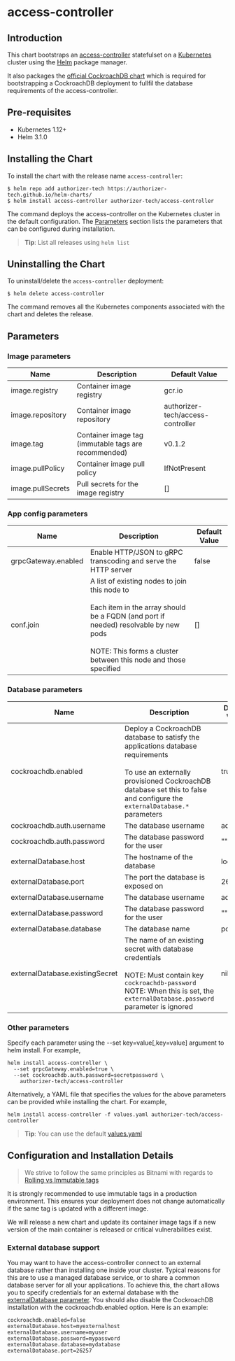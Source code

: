 # access-controller

## Introduction
This chart bootstraps an [access-controller](https://github.com/authorizer-tech/access-controller) statefulset on a [Kubernetes](https://kubernetes.io) cluster using the [Helm](https://helm.sh) package manager.

It also packages the [official CockroachDB chart](https://github.com/cockroachdb/helm-charts/tree/master/cockroachdb) which is required for bootstrapping a CockroachDB deployment to fullfil the database requirements of the access-controller.

## Pre-requisites
- Kubernetes 1.12+
- Helm 3.1.0

## Installing the Chart
To install the chart with the release name `access-controller`:

```console
$ helm repo add authorizer-tech https://authorizer-tech.github.io/helm-charts/
$ helm install access-controller authorizer-tech/access-controller
```

The command deploys the access-controller on the Kubernetes cluster in the default configuration. The [Parameters](#parameters) section lists the parameters that can be configured during installation.

> **Tip**: List all releases using `helm list`

## Uninstalling the Chart

To uninstall/delete the `access-controller` deployment:

```console
$ helm delete access-controller
```

The command removes all the Kubernetes components associated with the chart and deletes the release.

## Parameters

### Image parameters

| Name              | Description                                            | Default Value                     |
|-------------------|--------------------------------------------------------|-----------------------------------|
| image.registry    | Container image registry                               | gcr.io                            |
| image.repository  | Container image repository                             | authorizer-tech/access-controller |
| image.tag         | Container image tag (immutable tags are recommended)   | v0.1.2                            |
| image.pullPolicy  | Container image pull policy                            | IfNotPresent                      |
| image.pullSecrets | Pull secrets for the image registry                    | []                                |

### App config parameters

| Name                | Description                                                                                                                                                                                                       | Default Value |
|---------------------|-------------------------------------------------------------------------------------------------------------------------------------------------------------------------------------------------------------------|---------------|
| grpcGateway.enabled | Enable HTTP/JSON to gRPC transcoding and serve the HTTP server                                                                                                                                                    | false         |
| conf.join           | A list of existing nodes to join this node to<br><br>Each item in the array should be a FQDN (and port if needed) resolvable by new pods<br><br>NOTE: This forms a cluster between this node and those specified | []            |

### Database parameters

| Name                            | Description                                                                                                                                                                                                       | Default Value |
|---------------------------------|-------------------------------------------------------------------------------------------------------------------------------------------------------------------------------------------------------------------|---------------|
| cockroachdb.enabled             | Deploy a CockroachDB database to satisfy the applications database requirements<br><br>To use an externally provisioned CockroachDB database set this to false and configure the `externalDatabase.*` parameters | true          |
| cockroachdb.auth.username       | The database username                                                                                                                                                                                             | admin         |
| cockroachdb.auth.password       | The database password for the user                                                                                                                                                                                | ""            |
| externalDatabase.host           | The hostname of the database                                                                                                                                                                                      | localhost     |
| externalDatabase.port           | The port the database is exposed on                                                                                                                                                                               | 26257         |
| externalDatabase.username       | The database username                                                                                                                                                                                             | admin         |
| externalDatabase.password       | The database password for the user                                                                                                                                                                                | ""            |
| externalDatabase.database       | The database name                                                                                                                                                                                                 | postgres      |
| externalDatabase.existingSecret | The name of an existing secret with database credentials<br><br>NOTE: Must contain key `cockroachdb-password`<br>NOTE: When this is set, the `externalDatabase.password` parameter is ignored                     | nil           |

### Other parameters


Specify each parameter using the --set key=value[,key=value] argument to helm install. For example,

```console
helm install access-controller \
  --set grpcGateway.enabled=true \
  --set cockroachdb.auth.password=secretpassword \
    authorizer-tech/access-controller
```

Alternatively, a YAML file that specifies the values for the above parameters can be provided while installing the chart. For example,

```console
helm install access-controller -f values.yaml authorizer-tech/access-controller
```

> **Tip**: You can use the default [values.yaml](./values.yaml)

## Configuration and Installation Details

> We strive to follow the same principles as Bitnami with regards to [Rolling vs Immutable tags](https://docs.bitnami.com/tutorials/understand-rolling-tags-containers/)

It is strongly recommended to use immutable tags in a production environment. This ensures your deployment does not change automatically if the same tag is updated with a different image.

We will release a new chart and update its container image tags if a new version of the main container is released or critical vulnerabilities exist.

### External database support
You may want to have the access-controller connect to an external database rather than installing one inside your cluster. Typical reasons for this are to use a managed database service, or to share a common database server for all your applications. To achieve this, the chart allows you to specify credentials for an external database with the [externalDatabase parameter](#database-parameters). You should also disable the CockroachDB installation with the cockroachdb.enabled option. Here is an example:

```console
cockroachdb.enabled=false
externalDatabase.host=myexternalhost
externalDatabase.username=myuser
externalDatabase.password=mypassword
externalDatabase.database=mydatabase
externalDatabase.port=26257
```
